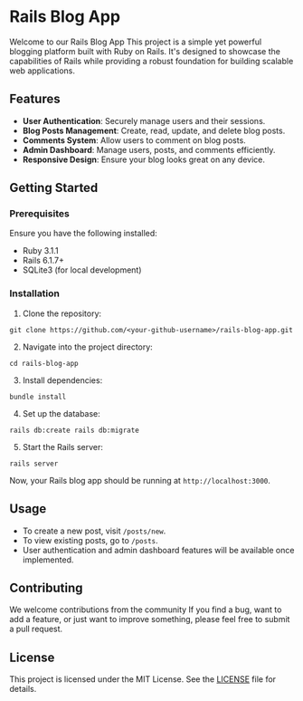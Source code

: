# Rails Blog App

Welcome to our Rails Blog App This project is a simple yet powerful blogging platform built with Ruby on Rails. It's designed to showcase the capabilities of Rails while providing a robust foundation for building scalable web applications.

## Features

- **User Authentication**: Securely manage users and their sessions.
- **Blog Posts Management**: Create, read, update, and delete blog posts.
- **Comments System**: Allow users to comment on blog posts.
- **Admin Dashboard**: Manage users, posts, and comments efficiently.
- **Responsive Design**: Ensure your blog looks great on any device.

## Getting Started

### Prerequisites

Ensure you have the following installed:

- Ruby 3.1.1
- Rails 6.1.7+
- SQLite3 (for local development)

### Installation

1. Clone the repository:

```git clone https://github.com/<your-github-username>/rails-blog-app.git```

2. Navigate into the project directory:

```cd rails-blog-app```

3. Install dependencies:

```bundle install```

4. Set up the database:

```rails db:create rails db:migrate```

5. Start the Rails server:

```rails server```

Now, your Rails blog app should be running at `http://localhost:3000`.

## Usage

- To create a new post, visit `/posts/new`.
- To view existing posts, go to `/posts`.
- User authentication and admin dashboard features will be available once implemented.

## Contributing

We welcome contributions from the community If you find a bug, want to add a feature, or just want to improve something, please feel free to submit a pull request.

## License

This project is licensed under the MIT License. See the [LICENSE](LICENSE) file for details.
